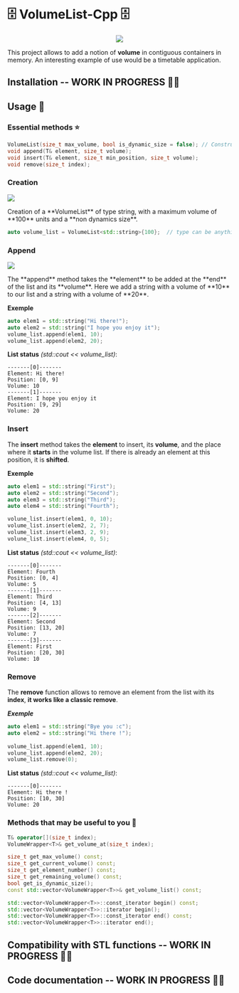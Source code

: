# 🗄 VolumeList-Cpp 🗄

<p align="center">
  <img src="https://user-images.githubusercontent.com/53370597/160875178-bfe364e0-2aa9-42e6-950d-c69c6b6ddc5f.png">
</p>


This project allows to add a notion of **volume** in contiguous containers in memory. 
An interesting example of use would be a timetable application.

## Installation -- WORK IN PROGRESS 👨‍💻


## Usage 📜

### Essential methods ⭐
```cc
VolumeList(size_t max_volume, bool is_dynamic_size = false); // Constructor
void append(T& element, size_t volume);
void insert(T& element, size_t min_position, size_t volume);
void remove(size_t index);
```

### Creation
<p>
  <img src="https://user-images.githubusercontent.com/53370597/160877316-bbba1936-3a2e-4535-99af-57e182ce8208.png">
</p>
Creation of a **VolumeList** of type string, with a maximum volume of **100** units and a **non dynamics size**.

```cc
auto volume_list = VolumeList<std::string>{100};  // type can be anything.
```

### Append
<p>
  <img src="https://user-images.githubusercontent.com/53370597/160879926-d8811b5e-80dd-48e2-8a82-02754987667e.png">
</p>
The **append** method takes the **element** to be added at the **end** of the list and its **volume**.
Here we add a string with a volume of **10** to our list and a string with a volume of **20**.

**Exemple**
```cc
auto elem1 = std::string("Hi there!");
auto elem2 = std::string("I hope you enjoy it");
volume_list.append(elem1, 10);
volume_list.append(elem2, 20);
```

**List status** *(std::cout << volume_list)*:

```
-------[0]-------
Element: Hi there!
Position: [0, 9]
Volume: 10
-------[1]-------
Element: I hope you enjoy it
Position: [9, 29]
Volume: 20
```

### Insert
The **insert** method takes the **element** to insert, its **volume**, and the place where it **starts** in the volume list.
If there is already an element at this position, it is **shifted**.

**Exemple**
```cc
auto elem1 = std::string("First");
auto elem2 = std::string("Second");
auto elem3 = std::string("Third");
auto elem4 = std::string("Fourth");

volune_list.insert(elem1, 0, 10);
volume_list.insert(elem2, 2, 7);
volume_list.insert(elem3, 2, 9);
volune_list.insert(elem4, 0, 5);
```

**List status** *(std::cout << volume_list)*:
```
-------[0]-------
Element: Fourth
Position: [0, 4]
Volume: 5
-------[1]-------
Element: Third
Position: [4, 13]
Volume: 9
-------[2]-------
Element: Second
Position: [13, 20]
Volume: 7
-------[3]-------
Element: First
Position: [20, 30]
Volume: 10
```

### Remove
The **remove** function allows to remove an element from the list with its **index**, **it works like a classic remove**.

***Exemple***
```cc
auto elem1 = std::string("Bye you :c");
auto elem2 = std::string("Hi there !");
    
volume_list.append(elem1, 10);
volune_list.append(elem2, 20);
volume_list.remove(0);
```

**List status** *(std::cout << volume_list)*:
```
-------[0]-------
Element: Hi there !
Position: [10, 30]
Volume: 20
```

### Methods that may be useful to you 🌟

```cc
T& operator[](size_t index);
VolumeWrapper<T>& get_volume_at(size_t index);

size_t get_max_volume() const;
size_t get_current_volume() const;
size_t get_element_number() const;
size_t get_remaining_volume() const;
bool get_is_dynamic_size();
const std::vector<VolumeWrapper<T>>& get_volume_list() const;

std::vector<VolumeWrapper<T>>::const_iterator begin() const;
std::vector<VolumeWrapper<T>>::iterator begin();
std::vector<VolumeWrapper<T>>::const_iterator end() const;
std::vector<VolumeWrapper<T>>::iterator end();
```

## Compatibility with STL functions -- WORK IN PROGRESS 👨‍💻
## Code documentation -- WORK IN PROGRESS 👨‍💻
